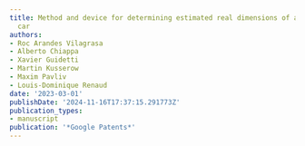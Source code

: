 ```yaml
---
title: Method and device for determining estimated real dimensions of an elevator
  car
authors:
- Roc Arandes Vilagrasa
- Alberto Chiappa
- Xavier Guidetti
- Martin Kusserow
- Maxim Pavliv
- Louis-Dominique Renaud
date: '2023-03-01'
publishDate: '2024-11-16T17:37:15.291773Z'
publication_types:
- manuscript
publication: '*Google Patents*'
---
```

